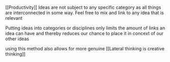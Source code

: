[[Productivity]] 
Ideas are not subject to any specific category as all things are interconnected in some way. Feel free to mix and link to any idea that is relevant

Putting ideas into categories or disciplines only limits the amount of links an idea can have and thereby reduces our chance to place it in concext of our other ideas

using this method also allows for more genuine [[Lateral thinking is creative thinking]]
